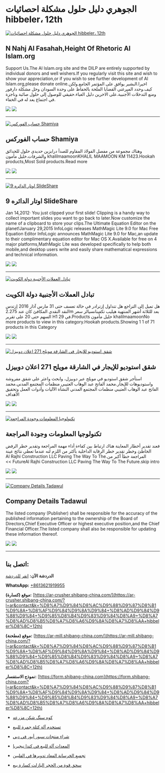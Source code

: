 # الجوهري دليل حلول مشكلة احصائيات hibbeler، 12th

<a href="https://swt.shibang-china.com/?l=ar&img&k=%D8%A7%D9%84%D8%AC%D9%88%D9%87%D8%B1%D9%8A+%D8%AF%D9%84%D9%8A%D9%84+%D8%AD%D9%84%D9%88%D9%84+%D9%85%D8%B4%D9%83%D9%84%D8%A9+%D8%A7%D8%AD%D8%B5%D8%A7%D8%A6%D9%8A%D8%A7%D8%AA+hibbeler%D8%8C+12th" target="_blank">![الجوهري دليل حلول مشكلة احصائيات hibbeler، 12th](http://static.shibang-china.com/all-800x300/414.jpg)</a>

## N Nahj Al Fasahah,Height Of Rhetoric Al Islam.org
Support Us.The Al Islam.org site and the DILP are entirely supported by individual donors and well wishers.If you regularly visit this site and wish to show your appreciation,or if you wish to see further development of Al Islam.org,please donate online.اخيرا.البشير يوافق على المؤتمر الجامع.ولكن كيف.وحدد الميرغني القضايا الملحة بالحفاظ على وحدة السودان وحل مشكلة دارفور ومنع التدخلات الأجنبية.على الاخرين دليل الغباء.حقيقي للوصول إلى حلول صائبة وناجزة في اجتماع يعد له في الخفاء.


<a href="https://whatsapp.shibangsoft.com/WhatsApp.php" target="_blank" title="WhatsApp">![](http://static.shibang-china.com/icon/whatsapp.png)</a> <a href="https://swt.shibang-china.com/?l=ar&icon&k=%D8%A7%D9%84%D8%AC%D9%88%D9%87%D8%B1%D9%8A+%D8%AF%D9%84%D9%8A%D9%84+%D8%AD%D9%84%D9%88%D9%84+%D9%85%D8%B4%D9%83%D9%84%D8%A9+%D8%A7%D8%AD%D8%B5%D8%A7%D8%A6%D9%8A%D8%A7%D8%AA+hibbeler%D8%8C+12th" target="_blank">![](http://static.shibang-china.com/icon/chat-ar.png)</a>

---

<a href="https://swt.shibang-china.com/?l=ar&img&k=%D8%A7%D9%84%D8%AC%D9%88%D9%87%D8%B1%D9%8A+%D8%AF%D9%84%D9%8A%D9%84+%D8%AD%D9%84%D9%88%D9%84+%D9%85%D8%B4%D9%83%D9%84%D8%A9+%D8%A7%D8%AD%D8%B5%D8%A7%D8%A6%D9%8A%D8%A7%D8%AA+hibbeler%D8%8C+12th" target="_blank">![حساب الفوركس Shamiya](http://static.shibang-china.com/all-800x300/1211.jpg)</a>

## حساب الفوركس Shamiya
وهناك مجموعة من مفصل الفولاذ المقاوم للصدأ درابزين حديدي حلول للحدائق والشرفات.خليل مأمون khalilmaamoonKHALIL MAAMOON KM 11423.Hookah products,Most Sold products.Read more


<a href="https://whatsapp.shibangsoft.com/WhatsApp.php" target="_blank" title="WhatsApp">![](http://static.shibang-china.com/icon/whatsapp.png)</a> <a href="https://swt.shibang-china.com/?l=ar&icon&k=%D8%A7%D9%84%D8%AC%D9%88%D9%87%D8%B1%D9%8A+%D8%AF%D9%84%D9%8A%D9%84+%D8%AD%D9%84%D9%88%D9%84+%D9%85%D8%B4%D9%83%D9%84%D8%A9+%D8%A7%D8%AD%D8%B5%D8%A7%D8%A6%D9%8A%D8%A7%D8%AA+hibbeler%D8%8C+12th" target="_blank">![](http://static.shibang-china.com/icon/chat-ar.png)</a>

---

<a href="https://swt.shibang-china.com/?l=ar&img&k=%D8%A7%D9%84%D8%AC%D9%88%D9%87%D8%B1%D9%8A+%D8%AF%D9%84%D9%8A%D9%84+%D8%AD%D9%84%D9%88%D9%84+%D9%85%D8%B4%D9%83%D9%84%D8%A9+%D8%A7%D8%AD%D8%B5%D8%A7%D8%A6%D9%8A%D8%A7%D8%AA+hibbeler%D8%8C+12th" target="_blank">![اوتار الدائره 9 SlideShare](http://static.shibang-china.com/all-800x300/89.jpg)</a>

## اوتار الدائره 9 SlideShare
Jan 14,2012· You just clipped your first slide! Clipping is a handy way to collect important slides you want to go back to later.Now customize the name of a clipboard to store your clips.The Ultimate Equation Editor on the planet!January 29,2015 InfoLogic releases MathMagic Lite 9.0 for Mac Free Equation Editor InfoLogic announces MathMagic Lite 9.0 for Mac,an update to their complimentary equation editor for Mac OS X.Available for free on 4 major platforms,MathMagic Lite was developed specifically to help both mobile,and desktop users write and easily share mathematical expressions and technical information.


<a href="https://whatsapp.shibangsoft.com/WhatsApp.php" target="_blank" title="WhatsApp">![](http://static.shibang-china.com/icon/whatsapp.png)</a> <a href="https://swt.shibang-china.com/?l=ar&icon&k=%D8%A7%D9%84%D8%AC%D9%88%D9%87%D8%B1%D9%8A+%D8%AF%D9%84%D9%8A%D9%84+%D8%AD%D9%84%D9%88%D9%84+%D9%85%D8%B4%D9%83%D9%84%D8%A9+%D8%A7%D8%AD%D8%B5%D8%A7%D8%A6%D9%8A%D8%A7%D8%AA+hibbeler%D8%8C+12th" target="_blank">![](http://static.shibang-china.com/icon/chat-ar.png)</a>

---

<a href="https://swt.shibang-china.com/?l=ar&img&k=%D8%A7%D9%84%D8%AC%D9%88%D9%87%D8%B1%D9%8A+%D8%AF%D9%84%D9%8A%D9%84+%D8%AD%D9%84%D9%88%D9%84+%D9%85%D8%B4%D9%83%D9%84%D8%A9+%D8%A7%D8%AD%D8%B5%D8%A7%D8%A6%D9%8A%D8%A7%D8%AA+hibbeler%D8%8C+12th" target="_blank">![تبادل العملات الأجنبية دولة الكويت](http://static.shibang-china.com/all-800x300/58.jpg)</a>

## تبادل العملات الأجنبية دولة الكويت
هل تميل إلى التراجع هل تتداول إزترادر في حالة تعسف حتى 31 مارس آذار 2016 إزتدس النقد النقدي المكافئ كان عند 2.275m بعد للثلاثة أشهر المنتهية هيليب تكفينانسيالز سعر السهم حتى 20 على تقرير H1 في 29.Products خليل مأمون khalilmaamoonNo more products to view in this category.Hookah products.Showing 1 1 of 71 products in this Category


<a href="https://whatsapp.shibangsoft.com/WhatsApp.php" target="_blank" title="WhatsApp">![](http://static.shibang-china.com/icon/whatsapp.png)</a> <a href="https://swt.shibang-china.com/?l=ar&icon&k=%D8%A7%D9%84%D8%AC%D9%88%D9%87%D8%B1%D9%8A+%D8%AF%D9%84%D9%8A%D9%84+%D8%AD%D9%84%D9%88%D9%84+%D9%85%D8%B4%D9%83%D9%84%D8%A9+%D8%A7%D8%AD%D8%B5%D8%A7%D8%A6%D9%8A%D8%A7%D8%AA+hibbeler%D8%8C+12th" target="_blank">![](http://static.shibang-china.com/icon/chat-ar.png)</a>

---

<a href="https://swt.shibang-china.com/?l=ar&img&k=%D8%A7%D9%84%D8%AC%D9%88%D9%87%D8%B1%D9%8A+%D8%AF%D9%84%D9%8A%D9%84+%D8%AD%D9%84%D9%88%D9%84+%D9%85%D8%B4%D9%83%D9%84%D8%A9+%D8%A7%D8%AD%D8%B5%D8%A7%D8%A6%D9%8A%D8%A7%D8%AA+hibbeler%D8%8C+12th" target="_blank">![شقق استوديو للإيجار في الشارقة مويلح 271 اعلان دوبيزل](http://static.shibang-china.com/all-800x300/991.jpg)</a>

## شقق استوديو للإيجار في الشارقة مويلح 271 اعلان دوبيزل
استأجر شقق استوديو في مويلح عبر دوبيزل، وابحث واعثر على شقق مفروشة واستوديوهات للإيجار.محمد الفاتح عبد الوهاب العتيبي منظمات المجتمع المدني.محمد الفاتح عبد الوهاب العتيبي منظمات المجتمع المدني النشأة الآليات وأدوات العمل وتحقيق الأهداف


<a href="https://whatsapp.shibangsoft.com/WhatsApp.php" target="_blank" title="WhatsApp">![](http://static.shibang-china.com/icon/whatsapp.png)</a> <a href="https://swt.shibang-china.com/?l=ar&icon&k=%D8%A7%D9%84%D8%AC%D9%88%D9%87%D8%B1%D9%8A+%D8%AF%D9%84%D9%8A%D9%84+%D8%AD%D9%84%D9%88%D9%84+%D9%85%D8%B4%D9%83%D9%84%D8%A9+%D8%A7%D8%AD%D8%B5%D8%A7%D8%A6%D9%8A%D8%A7%D8%AA+hibbeler%D8%8C+12th" target="_blank">![](http://static.shibang-china.com/icon/chat-ar.png)</a>

---

<a href="https://swt.shibang-china.com/?l=ar&img&k=%D8%A7%D9%84%D8%AC%D9%88%D9%87%D8%B1%D9%8A+%D8%AF%D9%84%D9%8A%D9%84+%D8%AD%D9%84%D9%88%D9%84+%D9%85%D8%B4%D9%83%D9%84%D8%A9+%D8%A7%D8%AD%D8%B5%D8%A7%D8%A6%D9%8A%D8%A7%D8%AA+hibbeler%D8%8C+12th" target="_blank">![تكنولوجيا المعلومات وجودة المراجعة](http://static.shibang-china.com/all-800x300/919.jpg)</a>

## تكنولوجيا المعلومات وجودة المراجعة
‫فعند تقدير أخطار المعاينة هناك ارتباط بين كفاءة أداء مهمة المراجعة وتقدير خطر الرفض الخاطئ وخطر‬ ‫تقدير خطر الرقابة الداخلية بأكثر من اللزم لنه عندما تعطي نتائج عينة المراجعة خطأ أكبر من.Al Rajhi Construction LLC Paving The Way To The FutureAl Rajhi Construction LLC Paving The Way To The Future.skip intro >>


<a href="https://whatsapp.shibangsoft.com/WhatsApp.php" target="_blank" title="WhatsApp">![](http://static.shibang-china.com/icon/whatsapp.png)</a> <a href="https://swt.shibang-china.com/?l=ar&icon&k=%D8%A7%D9%84%D8%AC%D9%88%D9%87%D8%B1%D9%8A+%D8%AF%D9%84%D9%8A%D9%84+%D8%AD%D9%84%D9%88%D9%84+%D9%85%D8%B4%D9%83%D9%84%D8%A9+%D8%A7%D8%AD%D8%B5%D8%A7%D8%A6%D9%8A%D8%A7%D8%AA+hibbeler%D8%8C+12th" target="_blank">![](http://static.shibang-china.com/icon/chat-ar.png)</a>

---

<a href="https://swt.shibang-china.com/?l=ar&img&k=%D8%A7%D9%84%D8%AC%D9%88%D9%87%D8%B1%D9%8A+%D8%AF%D9%84%D9%8A%D9%84+%D8%AD%D9%84%D9%88%D9%84+%D9%85%D8%B4%D9%83%D9%84%D8%A9+%D8%A7%D8%AD%D8%B5%D8%A7%D8%A6%D9%8A%D8%A7%D8%AA+hibbeler%D8%8C+12th" target="_blank">![Company Details Tadawul](http://static.shibang-china.com/all-800x300/1173.jpg)</a>

## Company Details Tadawul
The listed company (Publisher) shall be responsible for the accuracy of the published information pertaining to the ownership of the Board of Directors,Chief Executive Officer or highest executive position,and the Chief Financial Officer.The listed company shall also be responsible for updating these information thereof.

<a href="https://whatsapp.shibangsoft.com/WhatsApp.php" target="_blank" title="WhatsApp">![](http://static.shibang-china.com/icon/whatsapp.png)</a> <a href="https://swt.shibang-china.com/?l=ar&icon&k=%D8%A7%D9%84%D8%AC%D9%88%D9%87%D8%B1%D9%8A+%D8%AF%D9%84%D9%8A%D9%84+%D8%AD%D9%84%D9%88%D9%84+%D9%85%D8%B4%D9%83%D9%84%D8%A9+%D8%A7%D8%AD%D8%B5%D8%A7%D8%A6%D9%8A%D8%A7%D8%AA+hibbeler%D8%8C+12th" target="_blank">![](http://static.shibang-china.com/icon/chat-ar.png)</a>

---
## اتصل بنا:

**الدردشة الآن:** [انقر للدردشة](https://swt.shibang-china.com?l=ar&contact&k=%D8%A7%D9%84%D8%AC%D9%88%D9%87%D8%B1%D9%8A+%D8%AF%D9%84%D9%8A%D9%84+%D8%AD%D9%84%D9%88%D9%84+%D9%85%D8%B4%D9%83%D9%84%D8%A9+%D8%A7%D8%AD%D8%B5%D8%A7%D8%A6%D9%8A%D8%A7%D8%AA+hibbeler%D8%8C+12th)

**WhatsApp:**  [+8613621919955](https://whatsapp.shibangsoft.com/WhatsApp.php)

**موقع (كسارة):** [https://ar-crusher.shibang-china.com/](https://ar-crusher.shibang-china.com/?l=ar&contact&k=%D8%A7%D9%84%D8%AC%D9%88%D9%87%D8%B1%D9%8A+%D8%AF%D9%84%D9%8A%D9%84+%D8%AD%D9%84%D9%88%D9%84+%D9%85%D8%B4%D9%83%D9%84%D8%A9+%D8%A7%D8%AD%D8%B5%D8%A7%D8%A6%D9%8A%D8%A7%D8%AA+hibbeler%D8%8C+12th)

**موقع (مطحنة):** [https://ar-mill.shibang-china.com/](https://ar-mill.shibang-china.com/?l=ar&contact&k=%D8%A7%D9%84%D8%AC%D9%88%D9%87%D8%B1%D9%8A+%D8%AF%D9%84%D9%8A%D9%84+%D8%AD%D9%84%D9%88%D9%84+%D9%85%D8%B4%D9%83%D9%84%D8%A9+%D8%A7%D8%AD%D8%B5%D8%A7%D8%A6%D9%8A%D8%A7%D8%AA+hibbeler%D8%8C+12th)

**نموذج الاستفسار:** [https://form.shibang-china.com](https://form.shibang-china.com?l=ar&contact&k=%D8%A7%D9%84%D8%AC%D9%88%D9%87%D8%B1%D9%8A+%D8%AF%D9%84%D9%8A%D9%84+%D8%AD%D9%84%D9%88%D9%84+%D9%85%D8%B4%D9%83%D9%84%D8%A9+%D8%A7%D8%AD%D8%B5%D8%A7%D8%A6%D9%8A%D8%A7%D8%AA+hibbeler%D8%8C+12th)

* [کوه سنگ شکن مزرعه](../6/%DA%A9%D9%88%D9%87%20%D8%B3%D9%86%DA%AF%20%D8%B4%DA%A9%D9%86%20%D9%85%D8%B2%D8%B1%D8%B9%D9%87.md)

* [تستخدم آلة كتلة جمرة للبيع](../9/%D8%AA%D8%B3%D8%AA%D8%AE%D8%AF%D9%85%20%D8%A2%D9%84%D8%A9%20%D9%83%D8%AA%D9%84%D8%A9%20%D8%AC%D9%85%D8%B1%D8%A9%20%D9%84%D9%84%D8%A8%D9%8A%D8%B9.md)

* [شراء منتجات سبور أيور في دبي](../9/%D8%B4%D8%B1%D8%A7%D8%A1%20%D9%85%D9%86%D8%AA%D8%AC%D8%A7%D8%AA%20%D8%B3%D8%A8%D9%88%D8%B1%20%D8%A3%D9%8A%D9%88%D8%B1%20%D9%81%D9%8A%20%D8%AF%D8%A8%D9%8A.md)

* [المعدات آلة للبيع في كندا نيجيريا](../8/%D8%A7%D9%84%D9%85%D8%B9%D8%AF%D8%A7%D8%AA%20%D8%A2%D9%84%D8%A9%20%D9%84%D9%84%D8%A8%D9%8A%D8%B9%20%D9%81%D9%8A%20%D9%83%D9%86%D8%AF%D8%A7%20%D9%86%D9%8A%D8%AC%D9%8A%D8%B1%D9%8A%D8%A7.md)

* [تجميع الخرسانة المعاد تدويرها في الفلبين](../10/%D8%AA%D8%AC%D9%85%D9%8A%D8%B9%20%D8%A7%D9%84%D8%AE%D8%B1%D8%B3%D8%A7%D9%86%D8%A9%20%D8%A7%D9%84%D9%85%D8%B9%D8%A7%D8%AF%20%D8%AA%D8%AF%D9%88%D9%8A%D8%B1%D9%87%D8%A7%20%D9%81%D9%8A%20%D8%A7%D9%84%D9%81%D9%84%D8%A8%D9%8A%D9%86.md)

* [سحق قوة من الحجر البازلت كسارة بيع](../10/%D8%B3%D8%AD%D9%82%20%D9%82%D9%88%D8%A9%20%D9%85%D9%86%20%D8%A7%D9%84%D8%AD%D8%AC%D8%B1%20%D8%A7%D9%84%D8%A8%D8%A7%D8%B2%D9%84%D8%AA%20%D9%83%D8%B3%D8%A7%D8%B1%D8%A9%20%D8%A8%D9%8A%D8%B9.md)